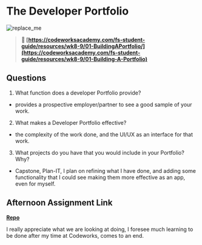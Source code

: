 # The Developer Portfolio

![replace_me](https://codeworks.blob.core.windows.net/public/assets/img/illustrations/placeholder.svg)

> **📖 [https://codeworksacademy.com/fs-student-guide/resources/wk8-9/01-BuildingAPortfolio/](https://codeworksacademy.com/fs-student-guide/resources/wk8-9/01-Building-A-Portfolio)**

## Questions

1. What function does a developer Portfolio provide?
 - provides a prospective employer/partner to see a good sample of your work.

2. What makes a Developer Portfolio effective?
- the complexity of the work done, and the UI/UX as an interface for that work.

3. What projects do you have that you would include in your Portfolio? Why?
- Capstone, Plan-IT, I plan on refining what I have done, and adding some functionality that I could see making them more effective as an app, even for myself.

## Afternoon Assignment Link

**[Repo](https://github.com/DaneBarber/<ASSIGNMENT_REPO>)**

I really appreciate what we are looking at doing, I foresee much learning to be done after my time at Codeworks, comes to an end.
